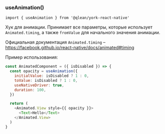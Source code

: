 ### useAnimation()

`import { useAnimation } from '@qlean/york-react-native'`

Хук для анимации. Принимает все параметры, которые использует `Animated.timing`, а также `fromValue` для начального значения анимации.

Официальная документация `Animated.timing` – https://facebook.github.io/react-native/docs/animated#timing

Пример использования:

```js static
const AnimatedComponent = ({ isDisabled }) => {
  const opacity = useAnimation({
    initialValue: isDisabled ? 1 : 0,
    toValue: isDisabled ? 1 : 0,
    useNativeDriver: true,
    duration: 100,
  })

  return (
    <Animated.View style={{ opacity }}>
      <Text>Hello</Text>
    </Animated.View>
  )
}
```

